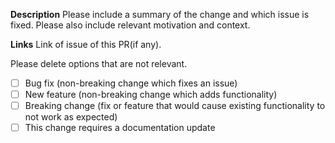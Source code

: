 **Description**
Please include a summary of the change and which issue is fixed. Please also include relevant motivation and context. 

**Links**
Link of issue of this PR(if any).


Please delete options that are not relevant.
- [ ] Bug fix (non-breaking change which fixes an issue)
- [ ] New feature (non-breaking change which adds functionality)
- [ ] Breaking change (fix or feature that would cause existing functionality to not work as expected)
- [ ] This change requires a documentation update